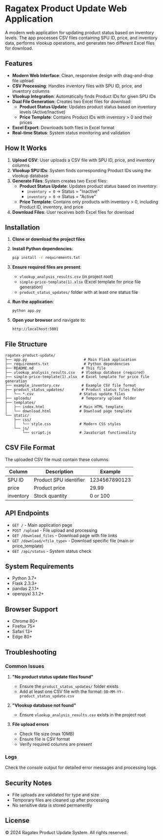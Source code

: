 # Ragatex Product Update Web Application

A modern web application for updating product status based on inventory levels. The app processes CSV files containing SPU ID, price, and inventory data, performs vlookup operations, and generates two different Excel files for download.

## Features

- **Modern Web Interface**: Clean, responsive design with drag-and-drop file upload
- **CSV Processing**: Handles inventory files with SPU ID, price, and inventory columns
- **Vlookup Integration**: Automatically finds Product IDs for given SPU IDs
- **Dual File Generation**: Creates two Excel files for download:
  - **Product Status Update**: Updates product status based on inventory levels (Active/Inactive)
  - **Price Template**: Contains Product IDs with inventory > 0 and their prices
- **Excel Export**: Downloads both files in Excel format
- **Real-time Status**: System status monitoring and validation

## How It Works

1. **Upload CSV**: User uploads a CSV file with SPU ID, price, and inventory columns
2. **Vlookup SPU IDs**: System finds corresponding Product IDs using the vlookup database
3. **Generate Files**: System creates two Excel files:
   - **Product Status Update**: Updates product status based on inventory:
     - `inventory = 0` → Status = "Inactive"
     - `inventory > 0` → Status = "Active"
   - **Price Template**: Contains only products with inventory > 0, including Product ID, inventory, and price
4. **Download Files**: User receives both Excel files for download

## Installation

1. **Clone or download the project files**

2. **Install Python dependencies**:
   ```bash
   pip install -r requirements.txt
   ```

3. **Ensure required files are present**:
   - `vlookup_analysis_results.csv` (in project root)
   - `simple-price-template(1).xlsx` (Excel template for price file generation)
   - `product_status_updates/` folder with at least one status file

4. **Run the application**:
   ```bash
   python app.py
   ```

5. **Open your browser** and navigate to:
   ```
   http://localhost:5001
   ```

## File Structure

```
ragatex-product-update/
├── app.py                          # Main Flask application
├── requirements.txt                # Python dependencies
├── README.md                      # This file
├── vlookup_analysis_results.csv   # Vlookup database (required)
├── simple-price-template(1).xlsx  # Excel template for price file generation
├── example_inventory.csv          # Example CSV file format
├── product_status_updates/        # Product status files folder
│   └── *.csv                     # Status update files
├── uploads/                       # Temporary upload folder
├── templates/
│   ├── index.html                # Main HTML template
│   └── download.html             # Download page template
└── static/
    ├── css/
    │   └── style.css             # Modern CSS styles
    └── js/
        └── script.js             # JavaScript functionality
```

## CSV File Format

The uploaded CSV file must contain these columns:

| Column | Description | Example |
|--------|-------------|---------|
| SPU ID | Product SPU identifier | 1234567890123 |
| price | Product price | 29.99 |
| inventory | Stock quantity | 0 or 100 |

## API Endpoints

- `GET /` - Main application page
- `POST /upload` - File upload and processing
- `GET /download_files` - Download page with file links
- `GET /download/<file_type>` - Download specific file (main or price_template)
- `GET /api/status` - System status check

## System Requirements

- Python 3.7+
- Flask 2.3.3+
- pandas 2.1.1+
- openpyxl 3.1.2+

## Browser Support

- Chrome 80+
- Firefox 75+
- Safari 13+
- Edge 80+

## Troubleshooting

### Common Issues

1. **"No product status update files found"**
   - Ensure the `product_status_updates/` folder exists
   - Add at least one CSV file with the format: `DD-MM-YY-product_status_update.csv`

2. **"Vlookup database not found"**
   - Ensure `vlookup_analysis_results.csv` exists in the project root

3. **File upload errors**
   - Check file size (max 10MB)
   - Ensure file is CSV format
   - Verify required columns are present

### Logs

Check the console output for detailed error messages and processing logs.

## Security Notes

- File uploads are validated for type and size
- Temporary files are cleaned up after processing
- No sensitive data is stored permanently

## License

© 2024 Ragatex Product Update System. All rights reserved.
